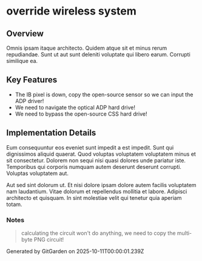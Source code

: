# override wireless system

## Overview
Omnis ipsam itaque architecto. Quidem atque sit et minus rerum repudiandae. Sunt ut aut sunt deleniti voluptate qui libero earum. Corrupti similique ea.

## Key Features
- The IB pixel is down, copy the open-source sensor so we can input the ADP driver!
- We need to navigate the optical ADP hard drive!
- We need to bypass the open-source CSS hard drive!

## Implementation Details
Eum consequuntur eos eveniet sunt impedit a est impedit. Sunt qui dignissimos aliquid quaerat. Quod voluptas voluptatem voluptatem minus et sit consectetur. Dolorem non sequi nisi quasi dolores unde pariatur iste. Temporibus qui corporis numquam autem deserunt deserunt corrupti. Voluptas voluptatem aut.
 Aut sed sint dolorum ut. Et nisi dolore ipsam dolore autem facilis voluptatem nam laudantium. Vitae dolorum et repellendus mollitia et labore. Adipisci architecto et quisquam. In sint molestiae velit qui tenetur quia aperiam totam.

### Notes
> calculating the circuit won't do anything, we need to copy the multi-byte PNG circuit!

Generated by GitGarden on 2025-10-11T00:00:01.239Z